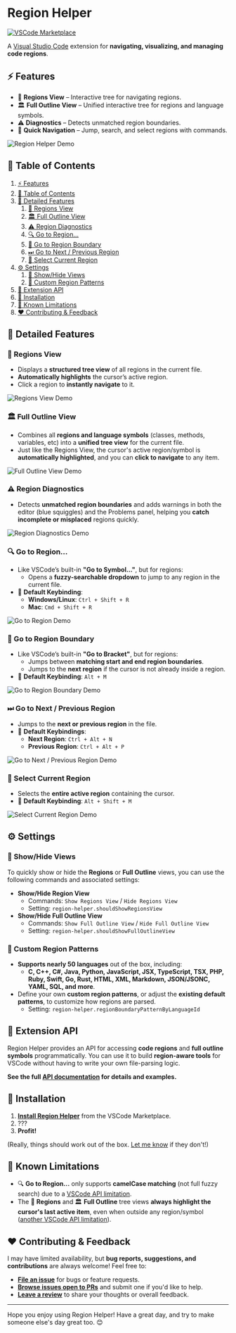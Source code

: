 <!-- markdownlint-disable no-inline-html -->

# Region Helper

[![VSCode Marketplace](https://img.shields.io/visual-studio-marketplace/v/AlyThobani.region-helper?label=VSCode%20Marketplace)](https://marketplace.visualstudio.com/items?itemName=AlyThobani.region-helper)

A [Visual Studio Code](https://marketplace.visualstudio.com/items?itemName=AlyThobani.region-helper) extension for **navigating, visualizing, and managing code regions**.

<h2 id="-features">⚡️ Features</h2>

- 📁 **Regions View** – Interactive tree for navigating regions.
- 🏛 **Full Outline View** – Unified interactive tree for regions and language symbols.
- ⚠ **Diagnostics** – Detects unmatched region boundaries.
- 🐇 **Quick Navigation** – Jump, search, and select regions with commands.

![Region Helper Demo](./assets/readme-gifs/0-main-demo.gif)

<h2 id="-table-of-contents">📖 Table of Contents</h2>

1. [⚡️ Features](#-features)
2. [📖 Table of Contents](#-table-of-contents)
3. [🔬 Detailed Features](#-detailed-features)
   1. [📂 Regions View](#regions-view)
   2. [🏛 Full Outline View](#-full-outline-view)
   3. [⚠️ Region Diagnostics](#-region-diagnostics)
   4. [🔍 Go to Region...](#-go-to-region)
   5. [🐇 Go to Region Boundary](#-go-to-region-boundary)
   6. [⏭ Go to Next / Previous Region](#-go-to-next--previous-region)
   7. [🎯 Select Current Region](#-select-current-region)
4. [⚙️ Settings](#-settings)
   1. [🙈 Show/Hide Views](#-showhide-views)
   2. [🔧 Custom Region Patterns](#-custom-region-patterns)
5. [📡 Extension API](#-extension-api)
6. [🚀 Installation](#-installation)
7. [🚧 Known Limitations](#-known-limitations)
8. [❤️ Contributing & Feedback](#-contributing--feedback)

<h2 id="-detailed-features">🔬 Detailed Features</h2>

<h3 id="regions-view">📂 Regions View</h3>

- Displays a **structured tree view** of all regions in the current file.
- **Automatically highlights** the cursor’s active region.
- Click a region to **instantly navigate** to it.

![Regions View Demo](./assets/readme-gifs/1-regions-view.gif)

<h3 id="-full-outline-view">🏛 Full Outline View</h3>

- Combines all **regions and language symbols** (classes, methods, variables, etc) into a **unified tree view** for the current file.
- Just like the Regions View, the cursor's active region/symbol is **automatically highlighted**, and you can **click to navigate** to any item.

![Full Outline View Demo](./assets/readme-gifs/2-full-outline-view.gif)

<h3 id="-region-diagnostics">⚠️ Region Diagnostics</h3>

- Detects **unmatched region boundaries** and adds warnings in both the editor (blue squiggles) and the Problems panel, helping you **catch incomplete or misplaced** regions quickly.

![Region Diagnostics Demo](./assets/readme-gifs/3-diagnostics.gif)

<h3 id="-go-to-region">🔍 Go to Region...</h3>

- Like VSCode’s built-in **"Go to Symbol..."**, but for regions:
  - Opens a **fuzzy-searchable dropdown** to jump to any region in the current file.
- 📌 **Default Keybinding**:
  - **Windows/Linux**: `Ctrl + Shift + R`
  - **Mac**: `Cmd + Shift + R`

![Go to Region Demo](./assets/readme-gifs/4-go-to-region.gif)

<h3 id="-go-to-region-boundary">🐇 Go to Region Boundary</h3>

- Like VSCode’s built-in **"Go to Bracket"**, but for regions:
  - Jumps between **matching start and end region boundaries**.
  - Jumps to the **next region** if the cursor is not already inside a region.
- 📌 **Default Keybinding**: `Alt + M`

![Go to Region Boundary Demo](./assets/readme-gifs/5-go-to-boundary.gif)

<h3 id="-go-to-next--previous-region">⏭ Go to Next / Previous Region</h3>

- Jumps to the **next or previous region** in the file.
- 📌 **Default Keybindings**:
  - **Next Region**: `Ctrl + Alt + N`
  - **Previous Region**: `Ctrl + Alt + P`

![Go to Next / Previous Region Demo](./assets/readme-gifs/6-go-to-next-previous-region.gif)

<h3 id="-select-current-region">🎯 Select Current Region</h3>

- Selects the **entire active region** containing the cursor.
- 📌 **Default Keybinding**: `Alt + Shift + M`

![Select Current Region Demo](./assets/readme-gifs/7-select-region.gif)

<h2 id="-settings">⚙️ Settings</h2>

<h3 id="-showhide-views">🙈 Show/Hide Views</h3>

To quickly show or hide the **Regions** or **Full Outline** views, you can use the following commands and associated settings:

- **Show/Hide Region View**
  - Commands: `Show Regions View` / `Hide Regions View`
  - Setting: `region-helper.shouldShowRegionsView`
- **Show/Hide Full Outline View**
  - Commands: `Show Full Outline View` / `Hide Full Outline View`
  - Setting: `region-helper.shouldShowFullOutlineView`

<h3 id="-custom-region-patterns">🔧 Custom Region Patterns</h3>

- **Supports nearly 50 languages** out of the box, including:
  - **C, C++, C#, Java, Python, JavaScript, JSX, TypeScript, TSX, PHP, Ruby, Swift, Go, Rust, HTML, XML, Markdown, JSON/JSONC, YAML, SQL, and more**.
- Define your own **custom region patterns**, or adjust the **existing default patterns**, to customize how regions are parsed.
  - Setting: `region-helper.regionBoundaryPatternByLanguageId`

<h2 id="-extension-api">📡 Extension API</h2>

Region Helper provides an API for accessing **code regions** and **full outline symbols** programmatically. You can use it to build **region-aware tools** for VSCode without having to write your own file-parsing logic.

**See the full [API documentation](./docs/API.md) for details and examples.**

<h2 id="-installation">🚀 Installation</h2>

1. **[Install Region Helper](https://marketplace.visualstudio.com/items?itemName=AlyThobani.region-helper)** from the VSCode Marketplace.
2. ???
3. **Profit!**

(Really, things should work out of the box. [Let me know](https://github.com/alythobani/vscode-region-helper/issues/new/choose) if they don't!)

<h2 id="-known-limitations">🚧 Known Limitations</h2>

- 🔍 **Go to Region...** only supports **camelCase matching** (not full fuzzy search) due to a [VSCode API limitation](https://github.com/microsoft/vscode/issues/34088#issuecomment-328734452).
- The 📁 **Regions** and 🏛 **Full Outline** tree views **always highlight the cursor's last active item**, even when outside any region/symbol ([another VSCode API limitation](https://github.com/microsoft/vscode/issues/48754)).

<h2 id="-contributing--feedback">❤️ Contributing & Feedback</h2>

I may have limited availability, but **bug reports, suggestions, and contributions** are always welcome! Feel free to:

- **[File an issue](https://github.com/alythobani/vscode-region-helper/issues/new/choose)** for bugs or feature requests.
- **[Browse issues open to PRs](https://github.com/alythobani/vscode-region-helper/issues?q=state%3Aopen%20label%3A%22accepting%20PRs%22)** and submit one if you'd like to help.
- **[Leave a review](https://marketplace.visualstudio.com/items?itemName=alythobani.region-helper&ssr=false#review-details)** to share your thoughts or overall feedback.

---

Hope you enjoy using Region Helper! Have a great day, and try to make someone else's day great too. 😊
